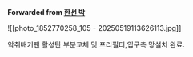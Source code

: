 **Forwarded from [환선 박](https://t.me/no_username_1012053881)**

![[photo_1852770258_105 - 20250519113626113.jpg]]

악취배기팬  활성탄 부분교체 및 프리필터,입구측 망설치 완료.
